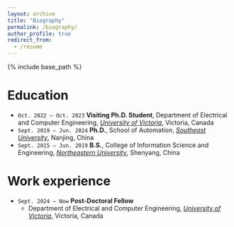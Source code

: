 ```yaml
---
layout: archive
title: "Biography"
permalink: /biography/
author_profile: true
redirect_from:
  - /resume
---
```


{% include base_path %}


Education
======
* `Oct. 2022 – Oct. 2023` **Visiting Ph.D. Student**, Department of Electrical and Computer Engineering, [_University of Victoria_](https://www.uvic.ca/), Victoria, Canada
* `Sept. 2019 – Jun. 2024` **Ph.D.**, School of Automation, [_Southeast University_](https://www.seu.edu.cn/english/main.htm), Nanjing, China
* `Sept. 2015 – Jun. 2019` **B.S.**, College of Information Science and Engineering, [_Northeastern University_](http://english.neu.edu.cn), Shenyang, China


Work experience
======
* `Sept. 2024 – Now` **Post-Doctoral Fellow**
  * Department of Electrical and Computer Engineering, [_University of Victoria_](https://www.uvic.ca/), Victoria, Canada
  

